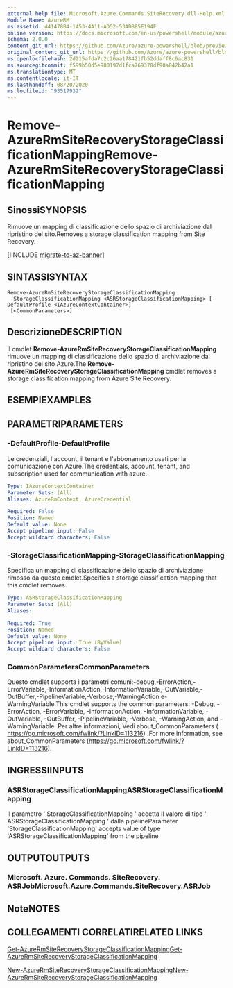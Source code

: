 ```yaml
---
external help file: Microsoft.Azure.Commands.SiteRecovery.dll-Help.xml
Module Name: AzureRM
ms.assetid: 441478B4-1453-4A11-AD52-53ADB85E194F
online version: https://docs.microsoft.com/en-us/powershell/module/azurerm.siterecovery/remove-azurermsiterecoverystorageclassificationmapping
schema: 2.0.0
content_git_url: https://github.com/Azure/azure-powershell/blob/preview/src/ResourceManager/SiteRecovery/Commands.SiteRecovery/help/Remove-AzureRmSiteRecoveryStorageClassificationMapping.md
original_content_git_url: https://github.com/Azure/azure-powershell/blob/preview/src/ResourceManager/SiteRecovery/Commands.SiteRecovery/help/Remove-AzureRmSiteRecoveryStorageClassificationMapping.md
ms.openlocfilehash: 2d215afda7c2c26aa178421fb52ddaff8c6ac831
ms.sourcegitcommit: f599b50d5e980197d1fca769378df90a842b42a1
ms.translationtype: MT
ms.contentlocale: it-IT
ms.lasthandoff: 08/20/2020
ms.locfileid: "93517932"
---
```

# <span data-ttu-id="d36d1-101">Remove-AzureRmSiteRecoveryStorageClassificationMapping</span><span class="sxs-lookup"><span data-stu-id="d36d1-101">Remove-AzureRmSiteRecoveryStorageClassificationMapping</span></span>

## <span data-ttu-id="d36d1-102">Sinossi</span><span class="sxs-lookup"><span data-stu-id="d36d1-102">SYNOPSIS</span></span>
<span data-ttu-id="d36d1-103">Rimuove un mapping di classificazione dello spazio di archiviazione dal ripristino del sito.</span><span class="sxs-lookup"><span data-stu-id="d36d1-103">Removes a storage classification mapping from Site Recovery.</span></span>

[!INCLUDE [migrate-to-az-banner](../../includes/migrate-to-az-banner.md)]

## <span data-ttu-id="d36d1-104">SINTASSI</span><span class="sxs-lookup"><span data-stu-id="d36d1-104">SYNTAX</span></span>

```
Remove-AzureRmSiteRecoveryStorageClassificationMapping
 -StorageClassificationMapping <ASRStorageClassificationMapping> [-DefaultProfile <IAzureContextContainer>]
 [<CommonParameters>]
```

## <span data-ttu-id="d36d1-105">Descrizione</span><span class="sxs-lookup"><span data-stu-id="d36d1-105">DESCRIPTION</span></span>
<span data-ttu-id="d36d1-106">Il cmdlet **Remove-AzureRmSiteRecoveryStorageClassificationMapping** rimuove un mapping di classificazione dello spazio di archiviazione dal ripristino del sito Azure.</span><span class="sxs-lookup"><span data-stu-id="d36d1-106">The **Remove-AzureRmSiteRecoveryStorageClassificationMapping** cmdlet removes a storage classification mapping from Azure Site Recovery.</span></span>

## <span data-ttu-id="d36d1-107">ESEMPI</span><span class="sxs-lookup"><span data-stu-id="d36d1-107">EXAMPLES</span></span>

## <span data-ttu-id="d36d1-108">PARAMETRI</span><span class="sxs-lookup"><span data-stu-id="d36d1-108">PARAMETERS</span></span>

### <span data-ttu-id="d36d1-109">-DefaultProfile</span><span class="sxs-lookup"><span data-stu-id="d36d1-109">-DefaultProfile</span></span>
<span data-ttu-id="d36d1-110">Le credenziali, l'account, il tenant e l'abbonamento usati per la comunicazione con Azure.</span><span class="sxs-lookup"><span data-stu-id="d36d1-110">The credentials, account, tenant, and subscription used for communication with azure.</span></span>

```yaml
Type: IAzureContextContainer
Parameter Sets: (All)
Aliases: AzureRmContext, AzureCredential

Required: False
Position: Named
Default value: None
Accept pipeline input: False
Accept wildcard characters: False
```

### <span data-ttu-id="d36d1-111">-StorageClassificationMapping</span><span class="sxs-lookup"><span data-stu-id="d36d1-111">-StorageClassificationMapping</span></span>
<span data-ttu-id="d36d1-112">Specifica un mapping di classificazione dello spazio di archiviazione rimosso da questo cmdlet.</span><span class="sxs-lookup"><span data-stu-id="d36d1-112">Specifies a storage classification mapping that this cmdlet removes.</span></span>

```yaml
Type: ASRStorageClassificationMapping
Parameter Sets: (All)
Aliases: 

Required: True
Position: Named
Default value: None
Accept pipeline input: True (ByValue)
Accept wildcard characters: False
```

### <span data-ttu-id="d36d1-113">CommonParameters</span><span class="sxs-lookup"><span data-stu-id="d36d1-113">CommonParameters</span></span>
<span data-ttu-id="d36d1-114">Questo cmdlet supporta i parametri comuni:-debug,-ErrorAction,-ErrorVariable,-InformationAction,-InformationVariable,-OutVariable,-OutBuffer,-PipelineVariable,-Verbose,-WarningAction e-WarningVariable.</span><span class="sxs-lookup"><span data-stu-id="d36d1-114">This cmdlet supports the common parameters: -Debug, -ErrorAction, -ErrorVariable, -InformationAction, -InformationVariable, -OutVariable, -OutBuffer, -PipelineVariable, -Verbose, -WarningAction, and -WarningVariable.</span></span> <span data-ttu-id="d36d1-115">Per altre informazioni, Vedi about_CommonParameters ( https://go.microsoft.com/fwlink/?LinkID=113216) .</span><span class="sxs-lookup"><span data-stu-id="d36d1-115">For more information, see about_CommonParameters (https://go.microsoft.com/fwlink/?LinkID=113216).</span></span>

## <span data-ttu-id="d36d1-116">INGRESSI</span><span class="sxs-lookup"><span data-stu-id="d36d1-116">INPUTS</span></span>

### <span data-ttu-id="d36d1-117">ASRStorageClassificationMapping</span><span class="sxs-lookup"><span data-stu-id="d36d1-117">ASRStorageClassificationMapping</span></span>
<span data-ttu-id="d36d1-118">Il parametro ' StorageClassificationMapping ' accetta il valore di tipo ' ASRStorageClassificationMapping ' dalla pipeline</span><span class="sxs-lookup"><span data-stu-id="d36d1-118">Parameter 'StorageClassificationMapping' accepts value of type 'ASRStorageClassificationMapping' from the pipeline</span></span>

## <span data-ttu-id="d36d1-119">OUTPUT</span><span class="sxs-lookup"><span data-stu-id="d36d1-119">OUTPUTS</span></span>

### <span data-ttu-id="d36d1-120">Microsoft. Azure. Commands. SiteRecovery. ASRJob</span><span class="sxs-lookup"><span data-stu-id="d36d1-120">Microsoft.Azure.Commands.SiteRecovery.ASRJob</span></span>

## <span data-ttu-id="d36d1-121">Note</span><span class="sxs-lookup"><span data-stu-id="d36d1-121">NOTES</span></span>

## <span data-ttu-id="d36d1-122">COLLEGAMENTI CORRELATI</span><span class="sxs-lookup"><span data-stu-id="d36d1-122">RELATED LINKS</span></span>

[<span data-ttu-id="d36d1-123">Get-AzureRmSiteRecoveryStorageClassificationMapping</span><span class="sxs-lookup"><span data-stu-id="d36d1-123">Get-AzureRmSiteRecoveryStorageClassificationMapping</span></span>](./Get-AzureRmSiteRecoveryStorageClassificationMapping.md)

[<span data-ttu-id="d36d1-124">New-AzureRmSiteRecoveryStorageClassificationMapping</span><span class="sxs-lookup"><span data-stu-id="d36d1-124">New-AzureRmSiteRecoveryStorageClassificationMapping</span></span>](./New-AzureRmSiteRecoveryStorageClassificationMapping.md)
